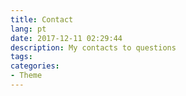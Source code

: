 ```yaml
---
title: Contact
lang: pt
date: 2017-12-11 02:29:44
description: My contacts to questions
tags:
categories:
- Theme
---
```

